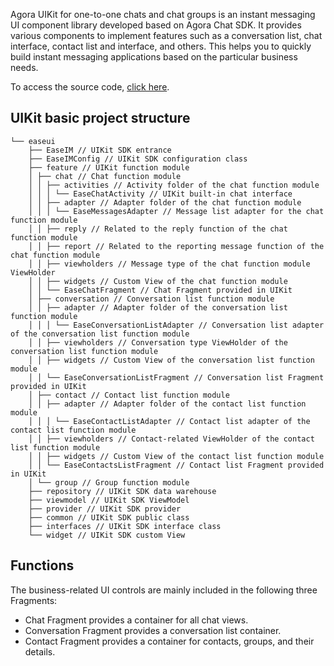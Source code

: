 Agora UIKit for one-to-one chats and chat groups is an instant messaging UI component library developed based on 
Agora Chat SDK. It provides various components to implement features such as a conversation list, chat interface, 
contact list and interface, and others. This helps you to quickly build instant messaging applications based 
on the particular business needs.

To access the source code, [click here](https://github.com/easemob/chatuikit-android).

## UIKit basic project structure

```
└── easeui
    ├── EaseIM // UIKit SDK entrance
    ├── EaseIMConfig // UIKit SDK configuration class
    ├── feature // UIKit function module
    │ ├── chat // Chat function module
    │ │ ├── activities // Activity folder of the chat function module
    │ │ │ └── EaseChatActivity // UIKit built-in chat interface
    │ │ ├── adapter // Adapter folder of the chat function module
    │ │ │ └── EaseMessagesAdapter // Message list adapter for the chat function module
    │ │ ├── reply // Related to the reply function of the chat function module
    │ │ ├── report // Related to the reporting message function of the chat function module
    │ │ ├── viewholders // Message type of the chat function module ViewHolder
    │ │ ├── widgets // Custom View of the chat function module
    │ │ └── EaseChatFragment // Chat Fragment provided in UIKit
    │ ├── conversation // Conversation list function module
    │ │ ├── adapter // Adapter folder of the conversation list function module
    │ │ │ └── EaseConversationListAdapter // Conversation list adapter of the conversation list function module
    │ │ ├── viewholders // Conversation type ViewHolder of the conversation list function module
    │ │ ├── widgets // Custom View of the conversation list function module
    │ │ └── EaseConversationListFragment // Conversation list Fragment provided in UIKit
    │ ├── contact // Contact list function module
    │ │ ├── adapter // Adapter folder of the contact list function module
    │ │ │ └── EaseContactListAdapter // Contact list adapter of the contact list function module
    │ │ ├── viewholders // Contact-related ViewHolder of the contact list function module
    │ │ ├── widgets // Custom View of the contact list function module
    │ │ └── EaseContactsListFragment // Contact list Fragment provided in UIKit
    │ └── group // Group function module
    ├── repository // UIKit SDK data warehouse
    ├── viewmodel // UIKit SDK ViewModel
    ├── provider // UIKit SDK provider
    ├── common // UIKit SDK public class
    ├── interfaces // UIKit SDK interface class
    └── widget // UIKit SDK custom View
```

## Functions

The business-related UI controls are mainly included in the following three Fragments:

- Chat Fragment provides a container for all chat views.
- Conversation Fragment provides a conversation list container.
- Contact Fragment provides a container for contacts, groups, and their details.